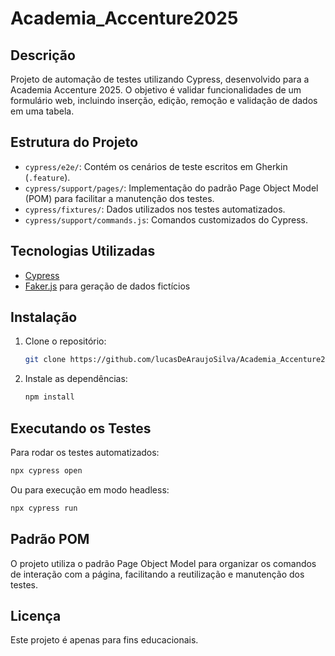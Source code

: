 # Academia_Accenture2025

## Descrição
Projeto de automação de testes utilizando Cypress, desenvolvido para a Academia Accenture 2025. O objetivo é validar funcionalidades de um formulário web, incluindo inserção, edição, remoção e validação de dados em uma tabela.

## Estrutura do Projeto
- `cypress/e2e/`: Contém os cenários de teste escritos em Gherkin (`.feature`).
- `cypress/support/pages/`: Implementação do padrão Page Object Model (POM) para facilitar a manutenção dos testes.
- `cypress/fixtures/`: Dados utilizados nos testes automatizados.
- `cypress/support/commands.js`: Comandos customizados do Cypress.

## Tecnologias Utilizadas
- [Cypress](https://www.cypress.io/)
- [Faker.js](https://fakerjs.dev/) para geração de dados fictícios

## Instalação
1. Clone o repositório:
	```bash
	git clone https://github.com/lucasDeAraujoSilva/Academia_Accenture2025.git
	```
2. Instale as dependências:
	```bash
	npm install
	```

## Executando os Testes
Para rodar os testes automatizados:
```bash
npx cypress open
```
Ou para execução em modo headless:
```bash
npx cypress run
```

## Padrão POM
O projeto utiliza o padrão Page Object Model para organizar os comandos de interação com a página, facilitando a reutilização e manutenção dos testes.

## Licença
Este projeto é apenas para fins educacionais.
